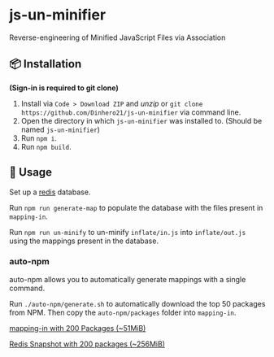 # js-un-minifier

 Reverse-engineering of Minified JavaScript Files via Association

## 📦 Installation

**(Sign-in is required to git clone)**

1. Install via `Code > Download ZIP` and *unzip* or `git clone https://github.com/Dinhero21/js-un-minifier` via command line.
2. Open the directory in which `js-un-minifier` was installed to. (Should be named `js-un-minifier`)
3. Run `npm i`.
4. Run `npm build`.

## 🚀 Usage

Set up a [redis](https://redis.io/) database.

Run `npm run generate-map` to populate the database with the files present in `mapping-in`.

Run `npm run un-minify` to un-minify `inflate/in.js` into `inflate/out.js` using the mappings present in the database.

### auto-npm

auto-npm allows you to automatically generate mappings with a single command.

Run `./auto-npm/generate.sh` to automatically download the top 50 packages from NPM. Then copy the `auto-npm/packages` folder into `mapping-in`.

[mapping-in with 200 Packages (~51MiB)](https://ipfs.io/ipfs/QmRZsKmbYGAcpAPVUeUegLACsUb1fxfGZaC4UkhKu278G5?filename=packages.tar.zst)

[Redis Snapshot with 200 packages (~256MiB)](https://ipfs.io/ipfs/QmPBrnwPjupJBRGmLM3Dv275xnxyuF4nXBFaZSNcXsB2p7?filename=package-200.rdb.zst)
